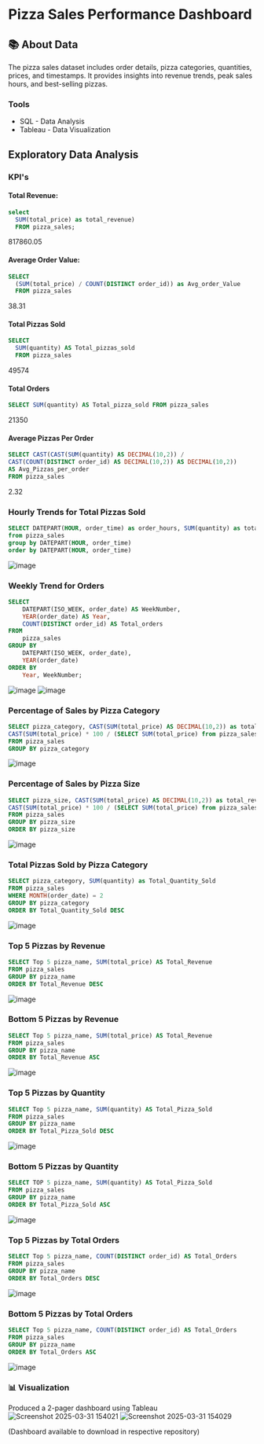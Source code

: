 # Pizza Sales Performance Dashboard

## 📚 About Data

The pizza sales dataset includes order details, pizza categories, quantities, prices, and timestamps. It provides insights into revenue trends, peak sales hours, and best-selling pizzas.

### Tools

  - SQL - Data Analysis
  - Tableau - Data Visualization

## Exploratory Data Analysis

### KPI's

#### Total Revenue:
```sql
select
  SUM(total_price) as total_revenue)
  FROM pizza_sales;
```
817860.05

#### Average Order Value:
```sql
SELECT
  (SUM(total_price) / COUNT(DISTINCT order_id)) as Avg_order_Value
  FROM pizza_sales
```
38.31

#### Total Pizzas Sold
```sql
SELECT
  SUM(quantity) AS Total_pizzas_sold
  FROM pizza_sales
```
49574

#### Total Orders
```sql
SELECT SUM(quantity) AS Total_pizza_sold FROM pizza_sales
```
21350

#### Average Pizzas Per Order
```sql
SELECT CAST(CAST(SUM(quantity) AS DECIMAL(10,2)) / 
CAST(COUNT(DISTINCT order_id) AS DECIMAL(10,2)) AS DECIMAL(10,2))
AS Avg_Pizzas_per_order
FROM pizza_sales
```
2.32

### Hourly Trends for Total Pizzas Sold
```sql
SELECT DATEPART(HOUR, order_time) as order_hours, SUM(quantity) as total_pizzas_sold
from pizza_sales
group by DATEPART(HOUR, order_time)
order by DATEPART(HOUR, order_time)
```
![image](https://github.com/user-attachments/assets/00a5085e-434a-45de-9ce9-76fab6ab53ad)

### Weekly Trend for Orders
```sql
SELECT 
    DATEPART(ISO_WEEK, order_date) AS WeekNumber,
    YEAR(order_date) AS Year,
    COUNT(DISTINCT order_id) AS Total_orders
FROM 
    pizza_sales
GROUP BY 
    DATEPART(ISO_WEEK, order_date),
    YEAR(order_date)
ORDER BY 
    Year, WeekNumber;
```
![image](https://github.com/user-attachments/assets/299d0ff6-4c59-4903-8771-5adec76c93bb)
![image](https://github.com/user-attachments/assets/2e9b775b-187e-4d28-8276-649410dd05ae)

### Percentage of Sales by Pizza Category
```sql
SELECT pizza_category, CAST(SUM(total_price) AS DECIMAL(10,2)) as total_revenue,
CAST(SUM(total_price) * 100 / (SELECT SUM(total_price) from pizza_sales) AS DECIMAL(10,2)) AS PCT
FROM pizza_sales
GROUP BY pizza_category
```
![image](https://github.com/user-attachments/assets/b4979b60-8132-4f28-9cad-3020f7d69134)

### Percentage of Sales by Pizza Size
```sql
SELECT pizza_size, CAST(SUM(total_price) AS DECIMAL(10,2)) as total_revenue,
CAST(SUM(total_price) * 100 / (SELECT SUM(total_price) from pizza_sales) AS DECIMAL(10,2)) AS PCT
FROM pizza_sales
GROUP BY pizza_size
ORDER BY pizza_size
```
![image](https://github.com/user-attachments/assets/00792206-13c1-4c87-9aed-9c97a487a231)

### Total Pizzas Sold by Pizza Category
```sql
SELECT pizza_category, SUM(quantity) as Total_Quantity_Sold
FROM pizza_sales
WHERE MONTH(order_date) = 2
GROUP BY pizza_category
ORDER BY Total_Quantity_Sold DESC
```
![image](https://github.com/user-attachments/assets/bd239748-5f07-4880-906c-107edf9dd6b9)

### Top 5 Pizzas by Revenue
```sql
SELECT Top 5 pizza_name, SUM(total_price) AS Total_Revenue
FROM pizza_sales
GROUP BY pizza_name
ORDER BY Total_Revenue DESC
```
![image](https://github.com/user-attachments/assets/f8f7f457-38f6-4898-bbd1-4673091a1ef1)

### Bottom 5 Pizzas by Revenue
```sql
SELECT Top 5 pizza_name, SUM(total_price) AS Total_Revenue
FROM pizza_sales
GROUP BY pizza_name
ORDER BY Total_Revenue ASC
```
![image](https://github.com/user-attachments/assets/29172c3c-80cb-45a2-9f90-1dea2a2a010c)

### Top 5 Pizzas by Quantity
```sql
SELECT Top 5 pizza_name, SUM(quantity) AS Total_Pizza_Sold
FROM pizza_sales
GROUP BY pizza_name
ORDER BY Total_Pizza_Sold DESC
```
![image](https://github.com/user-attachments/assets/8eebcb5f-3bd8-4e0a-9906-a070e8f51d16)

### Bottom 5 Pizzas by Quantity
```sql
SELECT TOP 5 pizza_name, SUM(quantity) AS Total_Pizza_Sold
FROM pizza_sales
GROUP BY pizza_name
ORDER BY Total_Pizza_Sold ASC
```
![image](https://github.com/user-attachments/assets/33d274ca-2085-4705-bc77-8f34557cdd1a)

### Top 5 Pizzas by Total Orders
```sql
SELECT Top 5 pizza_name, COUNT(DISTINCT order_id) AS Total_Orders
FROM pizza_sales
GROUP BY pizza_name
ORDER BY Total_Orders DESC
```
![image](https://github.com/user-attachments/assets/740a3caf-1ccf-4a69-8756-3a1abd1e97d7)

### Bottom 5 Pizzas by Total Orders
```sql
SELECT Top 5 pizza_name, COUNT(DISTINCT order_id) AS Total_Orders
FROM pizza_sales
GROUP BY pizza_name
ORDER BY Total_Orders ASC
```
![image](https://github.com/user-attachments/assets/d03dcf63-b4e6-4bee-aa65-f61fb75ca6c6)



### 📊 Visualization

Produced a 2-pager dashboard using Tableau
![Screenshot 2025-03-31 154021](https://github.com/user-attachments/assets/c417f3b0-584e-421d-b472-01370cf4f5f5)
![Screenshot 2025-03-31 154029](https://github.com/user-attachments/assets/b3f9ba18-7a88-4372-8284-4b067cfd93ac)

(Dashboard available to download in respective repository)
